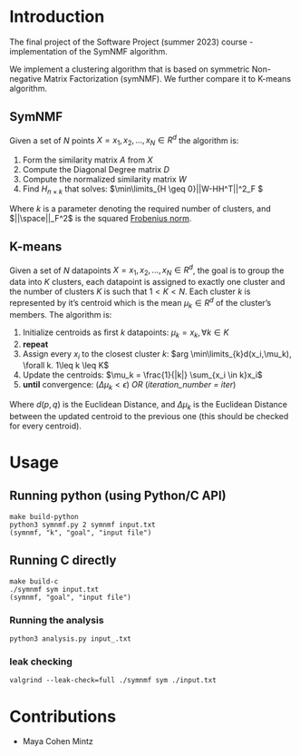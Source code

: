 # Introduction
The final project of the Software Project (summer 2023) course - implementation of the SymNMF algorithm.

We implement a clustering algorithm that is based on symmetric Non-negative Matrix Factorization (symNMF).
We further compare it to K-means algorithm.

## SymNMF 
Given a set of $N$ points $X = x_1, x_2, ...,x_N \in R^d$ the algorithm is:
1. Form the similarity matrix $A$ from $X$
2. Compute the Diagonal Degree matrix $D$
3. Compute the normalized similarity matrix $W$
4. Find $H_{n \times k}$ that solves: $\min\limits_{H \geq 0}||W-HH^T||^2_F $

Where $k$ is a parameter denoting the required number of clusters, and $||\space||_F^2$ is the squared [Frobenius norm](https://en.wikipedia.org/wiki/Matrix_norm#Frobenius_norm).

## K-means
Given a set of $N$ datapoints $X = x_1, x_2, ...,x_N \in R^d$, the goal is to group the data into $K$ clusters, each datapoint is assigned to exactly one cluster and the number of clusters $K$ is such that $1< K< N$. Each cluster $k$ is represented by it’s centroid which is the mean $\mu_k \in R^d$ of the
cluster’s members. The algorithm is:
1. Initialize centroids as first $k$ datapoints: $\mu_k=x_k, \forall k\in K$
2. **repeat**
3. Assign every $x_i$ to the closest cluster $k$: $arg \min\limits_{k}d(x_i,\mu_k), \forall k. 1\leq k \leq K$
4. Update the centroids: $\mu_k = \frac{1}{|k|} \sum_{x_i \in k}x_i$
5. **until** convergence: ($\Delta\mu_k<\epsilon$) *OR* (*iteration_number = iter*)

Where $d(p,q)$ is the Euclidean Distance,
and $\Delta\mu_k$ is the Euclidean Distance between the updated centroid to the previous one (this should be checked for every centroid).

# Usage
## Running python (using Python/C API)
```
make build-python
python3 symnmf.py 2 symnmf input.txt
(symnmf, "k", "goal", "input file")
```
## Running C directly
```
make build-c
./symnmf sym input.txt
(symnmf, "goal", "input file")
```
### Running the analysis
```
python3 analysis.py input_.txt
```
### leak checking
```
valgrind --leak-check=full ./symnmf sym ./input.txt
```

# Contributions
- Maya Cohen Mintz
